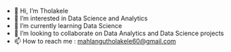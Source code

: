 - 👋 Hi, I’m Tholakele
- 👀 I’m interested in Data Science and Analytics
- 🌱 I’m currently learning Data Science
- 💞️ I’m looking to collaborate on Data Analytics and Data Science projects
- 📫 How to reach me : mahlangutholakele60@gmail.com

<!---
Tholakele is a ✨ special ✨ repository because its `README.md` (this file) appears on your GitHub profile.
You can click the Preview link to take a look at your changes.
--->
